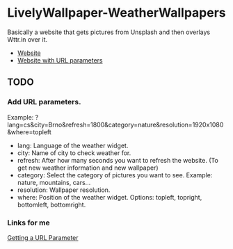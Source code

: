 # LivelyWallpaper-WeatherWallpapers
Basically a website that gets pictures from Unsplash and then overlays Wttr.in over it.

- [Website](https://miraficus.github.io/LivelyWallpaper-WeatherWallpapers/)
- [Website with URL parameters](https://miraficus.github.io/LivelyWallpaper-WeatherWallpapers/?lang=cs&city=Brno&refresh=1800&category=nature&resolution=1920x1080&where=topleft)

## TODO
### Add URL parameters.
Example: ?lang=cs&city=Brno&refresh=1800&category=nature&resolution=1920x1080&where=topleft

- lang: Language of the weather widget.
- city: Name of city to check weather for.
- refresh: After how many seconds you want to refresh the website. (To get new weather information and new wallpaper)
- category: Select the category of pictures you want to see. Example: nature, mountains, cars...
- resolution: Wallpaper resolution.
- where: Position of the weather widget. Options: topleft, topright, bottomleft, bottomright.

### Links for me
[Getting a URL Parameter](https://www.sitepoint.com/get-url-parameters-with-javascript/)